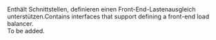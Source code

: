 <Namespace Name="Microsoft.Azure.Management.Network.Fluent.HasFrontend.Definition">
  <Docs>
    <summary><span data-ttu-id="abd9e-101">Enthält Schnittstellen, definieren einen Front-End-Lastenausgleich unterstützen.</span><span class="sxs-lookup"><span data-stu-id="abd9e-101">Contains interfaces that support defining a front-end load balancer.</span></span></summary> 
    <remarks>To be added.</remarks>
  </Docs>
</Namespace>
